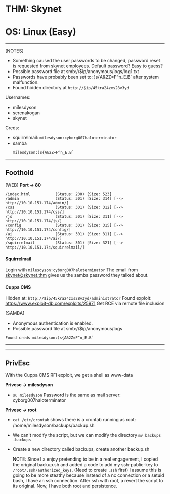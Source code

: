 # THM: Skynet
# OS: Linux (Easy)

----
[NOTES]
- Something caused the user passwords to be changed, password reset is requested from skynet employees.
  Default password? Easy to guess?
- Possible password file at smb://$ip/anonymous/logs/log1.txt
- Passwords have probably been set to: )s{A&2Z=F^n_E.B` after system malfunction.
- Found hidden directory at `http://$ip/45kra24zxs28v3yd`

Usernames:
  - milesdyson
  - serenakogan
  - skynet
  
Creds:
  - squirrelmail:
    `milesdyson:cyborg007haloterminator`
  - samba
    ```
    milesdyson:)s{A&2Z=F^n_E.B`
    ```

----

## Foothold

[WEB]
**Port -> 80**
```
/index.html           (Status: 200) [Size: 523]
/admin                (Status: 301) [Size: 314] [--> http://10.10.151.174/admin/]
/css                  (Status: 301) [Size: 312] [--> http://10.10.151.174/css/]
/js                   (Status: 301) [Size: 311] [--> http://10.10.151.174/js/]
/config               (Status: 301) [Size: 315] [--> http://10.10.151.174/config/]
/ai                   (Status: 301) [Size: 311] [--> http://10.10.151.174/ai/]
/squirrelmail         (Status: 301) [Size: 321] [--> http://10.10.151.174/squirrelmail/]
```

#### Squirrelmail
Login with `milesdyson:cyborg007haloterminator`
The email from skynet@skynet.thm gives us the samba password they talked about.

#### Cuppa CMS
Hidden at: `http://$ip/45kra24zxs28v3yd/administrator`
Found exploit:
  https://www.exploit-db.com/exploits/25971
  Get RCE via remote file inclusion
 
[SAMBA]
- Anonymous authentication is enabled.
- Possible password file at smb://$ip/anonymous/logs
```
Found creds milesdyson:)s{A&2Z=F^n_E.B`
```

----
----
## PrivEsc
With the Cuppa CMS RFI exploit, we get a shell as www-data

**Privesc -> milesdyson**
- `su milesdyson`
  Password is the same as mail server: cyborg007haloterminator

**Privesc -> root**
- `cat /etc/crontab` shows there is a crontab running as root:
  /home/milesdyson/backups/backup.sh
- We can't modify the script, but we can modify the directory
  `mv backups .backups`
- Create a new directory called backups, create another backup.sh

  NOTE:
   Since I a enjoy pretending to be in a real engagement, I copied the original backup.sh and added a code
  to add my ssh-public-key to `/root/.ssh/authorized_keys`. (Need to create `.ssh` first) I assume this is going
  to be more steathy because instead of a nc connection or a setuid bash, I have an ssh connection. After ssh with
  root, a revert the script to its original. Now, I have both root and persistence.
